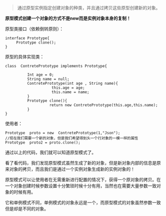 > 通过原型实例指定创建对象的种类，并且通过拷贝这些原型创建新的对象。

**原型模式创建一个对象的方式不是new而是实例对象本身的复制！**

原型类接口（依赖倒转原则）：

```text
interface Prototype{
     Prototype clone();
}
```

原型的具体实现类：

```text
class  ContretePrototype implements Prototype{
   
          Int age = 0;
          String name = null;
          ContretePrototype(int age , String name){
                     this.age = age;
                     this.name = name;
          }
          Prototype clone(){
                    return new ContretePrototype(this.age,this.name);
          }
}
```

使用者：

```text
Prototype  proto = new  ContretePrototype(1,"Json");
//现在我们需要一个新的对象，但是我们希望得到头一个行对象的一模一样的属性
Prototype  proto2 = proto.clone();
```

通过以上的代码，我们就可以知道原型模式了。



看了看代码，我们发现原型模式虽然生成了新的对象，但是新对象内部的信息是原来对象的拷贝，而且我们是通过一个实例对象生成新的实例对象的！



原型模式可以让使用者在无需重新进行配置的情况下，获得一个原对象的拷贝。在一个对象创建时候参数设置十分繁琐时候十分有用，当然也在需要大量参数一致对象的时候有用。



它和单例模式不同，单例模式的对象永远是一个，而原型模式的对象虽然参数一致但是却是不同的对象。